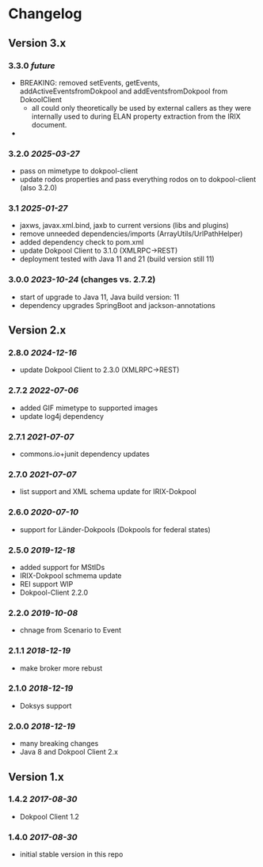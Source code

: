 # Changelog

## Version 3.x

### 3.3.0 *future*

 - BREAKING: removed setEvents, getEvents, addActiveEventsfromDokpool and addEventsfromDokpool from DokoolClient
   - all could only theoretically be used by external callers as they were internally used to 
     during ELAN property extraction from the IRIX document.
 - 

### 3.2.0 *2025-03-27*

 - pass on mimetype to dokpool-client
 - update rodos properties and pass everything rodos on to dokpool-client (also 3.2.0)

### 3.1 *2025-01-27*

 - jaxws, javax.xml.bind, jaxb to current versions (libs and plugins)
 - remove unneeded dependencies/imports (ArrayUtils/UrlPathHelper)
 - added dependency check to pom.xml
 - update Dokpool Client to 3.1.0 (XMLRPC->REST)
 - deployment tested with Java 11 and 21 (build version still 11)

### 3.0.0 *2023-10-24* (changes vs. 2.7.2)

 - start of upgrade to Java 11, Java build version: 11
 - dependency upgrades SpringBoot and jackson-annotations

## Version 2.x

### 2.8.0 *2024-12-16*

 - update Dokpool Client to 2.3.0 (XMLRPC->REST)

### 2.7.2 *2022-07-06*

 - added GIF mimetype to supported images
 - update log4j dependency

### 2.7.1 *2021-07-07*

 - commons.io+junit dependency updates

### 2.7.0 *2021-07-07*

 - list support and XML schema update for IRIX-Dokpool

### 2.6.0 *2020-07-10*

 - support for Länder-Dokpools (Dokpools for federal states)


### 2.5.0 *2019-12-18*

 - added support for MStIDs
 - IRIX-Dokpool schmema update
 - REI support WIP
 - Dokpool-Client 2.2.0

### 2.2.0 *2019-10-08*

 - chnage from Scenario to Event

### 2.1.1 *2018-12-19*

 - make broker more rebust

### 2.1.0 *2018-12-19*

 - Doksys support

### 2.0.0 *2018-12-19*

 - many breaking changes
 - Java 8 and Dokpool Client 2.x

## Version 1.x

### 1.4.2 *2017-08-30*

 - Dokpool Client 1.2

### 1.4.0 *2017-08-30*
 - initial stable version in this repo
